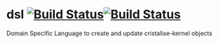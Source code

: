 # dsl [![Build Status](https://img.shields.io/travis/cristal-ise/dsl/master.svg?label=master)](https://travis-ci.org/cristal-ise/dsl)[![Build Status](https://img.shields.io/travis/cristal-ise/dsl/develop.svg?label=develop)](https://travis-ci.org/cristal-ise/dsl)

Domain Specific Language to create and update cristalise-kernel objects
